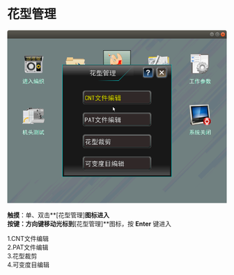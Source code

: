 # 花型管理

![](https://raw.githubusercontent.com/HQwangyun/HQ-image/master/%E8%8A%B1%E5%9E%8B%E7%AE%A1%E7%90%86.png)

**触摸**：单、双击**\[花型管理\]**图标进入  
**按键**：方向键移动光标到**\[花型管理\]**图标，按 **Enter** 键进入

1.CNT文件编辑  
2.PAT文件编辑  
3.花型裁剪  
4.可变度目编辑

